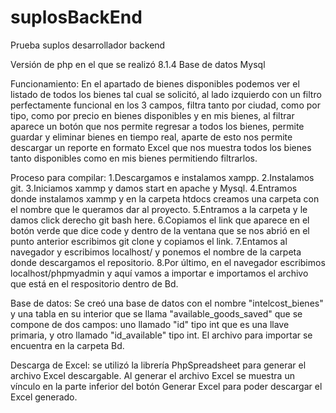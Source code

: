 # suplosBackEnd
Prueba suplos desarrollador backend

Versión de php en el que se realizó 8.1.4
Base de datos Mysql

Funcionamiento:
En el apartado de bienes disponibles podemos ver el listado de todos los bienes tal cual se solicitó, al lado izquierdo con un filtro perfectamente funcional en los 3 campos, filtra tanto por ciudad, como por tipo, como por precio en bienes disponibles y en mis bienes, al filtrar aparece un botón que nos permite regresar a todos los bienes, permite guardar y eliminar bienes en tiempo real, aparte de esto nos permite descargar un reporte en formato Excel que nos muestra todos los bienes tanto disponibles como en mis bienes permitiendo filtrarlos.

Proceso para compilar:
1.Descargamos e instalamos xampp.
2.Instalamos git.
3.Iniciamos xammp y damos start en apache y Mysql.
4.Entramos donde instalamos xammp y en la carpeta htdocs creamos una carpeta con el nombre que le queramos dar al proyecto.
5.Entramos a la carpeta y le damos click derecho git bash here.
6.Copiamos el link que aparece en el botón verde que dice code y dentro de la ventana que se nos abrió en el punto anterior escribimos git clone y copiamos el link.
7.Entamos al navegador y escribimos localhost/ y ponemos el nombre de la carpeta donde descargamos el repositorio.
8.Por último, en el navegador escribimos localhost/phpmyadmin y aquí vamos a importar e importamos el archivo que está en el respositorio dentro de Bd.

Base de datos:
Se creó una base de datos con el nombre "intelcost_bienes" y una tabla en su interior que se llama "available_goods_saved" que se compone de dos campos: uno llamado "id" tipo int que es una llave primaria, y otro llamado "id_available" tipo int.
El archivo para importar se encuentra en la carpeta Bd.

Descarga de Excel:
se utilizó la librería PhpSpreadsheet para generar el archivo Excel descargable.
Al generar el archivo Excel se muestra un vínculo en la parte inferior del botón Generar Excel para poder descargar el Excel generado.



